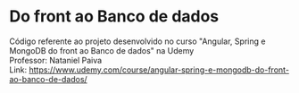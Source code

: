 # Do front ao Banco de dados
Código referente ao projeto desenvolvido no curso "Angular, Spring e MongoDB do front ao Banco de dados" na Udemy\
Professor: Nataniel Paiva\
Link: https://www.udemy.com/course/angular-spring-e-mongodb-do-front-ao-banco-de-dados/
